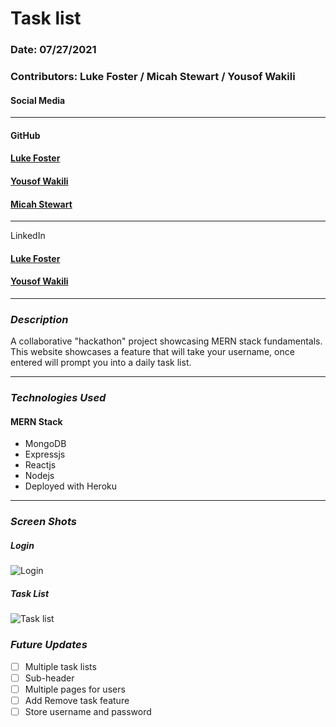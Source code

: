 # Task list

### Date: 07/27/2021

### Contributors: Luke Foster / Micah Stewart / Yousof Wakili

#### Social Media

---

#### GitHub

#### [Luke Foster](https://github.com/lfoster1150)

#### [Yousof Wakili](https://github.com/ywakili18)

#### [Micah Stewart ](https://github.com/lfoster1150)

---

LinkedIn

#### [Luke Foster](https://www.linkedin.com/in/luke-foster-61a31782/)

#### [Yousof Wakili](https://www.linkedin.com/in/yw1818/)

---

### **_Description_**

A collaborative "hackathon" project showcasing MERN stack fundamentals. This website showcases a feature that will take your username, once entered will prompt you into a daily task list.

---

### **_Technologies Used_**

#### MERN Stack

- MongoDB
- Expressjs
- Reactjs
- Nodejs
- Deployed with Heroku

---

### **_Screen Shots_**

##### Login

![Login](https://i.ibb.co/PmFYfWD/Screen-Shot-2021-08-27-at-11-15-38-AM.png)

##### Task List

![Task list](https://i.ibb.co/Jmf5TdM/Screen-Shot-2021-08-27-at-11-19-13-AM.png)

### **_Future Updates_**

- [ ] Multiple task lists
- [ ] Sub-header
- [ ] Multiple pages for users
- [ ] Add Remove task feature
- [ ] Store username and password
